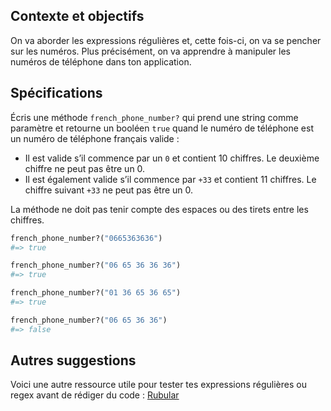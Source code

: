 ## Contexte et objectifs

On va aborder les expressions régulières et, cette fois-ci, on va se pencher sur les numéros. Plus précisément, on va apprendre à manipuler les numéros de téléphone dans ton application.

## Spécifications

Écris une méthode `french_phone_number?` qui prend une string comme paramètre et retourne un booléen `true` quand le numéro de téléphone est un numéro de téléphone français valide :

- Il est valide s’il commence par un `0` et contient 10 chiffres. Le deuxième chiffre ne peut pas être un 0.
- Il est également valide s’il commence par `+33` et contient 11 chiffres. Le chiffre suivant `+33` ne peut pas être un 0.

La méthode ne doit pas tenir compte des espaces ou des tirets entre les chiffres.

```ruby
french_phone_number?("0665363636")
#=> true

french_phone_number?("06 65 36 36 36")
#=> true

french_phone_number?("01 36 65 36 65")
#=> true

french_phone_number?("06 65 36 36")
#=> false
```

## Autres suggestions

Voici une autre ressource utile pour tester tes expressions régulières ou regex avant de rédiger du code : [Rubular](http://rubular.com/)
